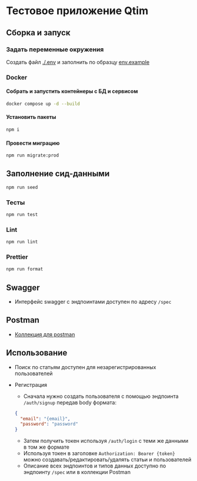 # Тестовое приложение Qtim

## Сборка и запуск

### **Задать переменные окружения**

Создать файл [./.env](./.env) и заполнить по образцу [env.example](./.env.example)

### Docker

#### **Собрать и запустить контейнеры с БД и сервисом**

```bash
docker compose up -d --build
```

#### Установить пакеты

```bash
npm i
```

#### Провести миграцию

```bash
npm run migrate:prod
```

## Заполнение сид-данными

```bash
npm run seed
```

### Тесты

```bash
npm run test
```

### Lint

```bash
npm run lint
```

### Prettier

```bash
npm run format
```

## Swagger

- Интерфейс swagger с эндпоинтами доступен по адресу `/spec`

## Postman

- [Коллекция для postman](./knowledgebase.postman_collection.json)

## Использование

- Поиск по статьям доступен для незарегистрированных пользователей

- Регистрация

  - Сначала нужно создать пользователя с помощью эндпоинта `/auth/signup` передав body формата:

  ```json
  {
    "email": "{email}",
    "password": "password"
  }
  ```

  - Затем получить токен используя `/auth/login` с теми же данными в том же формате
  - Используя токен в заголовке `Authorization: Bearer {token}` можно создавать/редактировать/удалять статьи и пользователей
  - Описание всех эндпоинтов и типов данных доступно по эндпоинту `/spec` или в коллекции Postman
